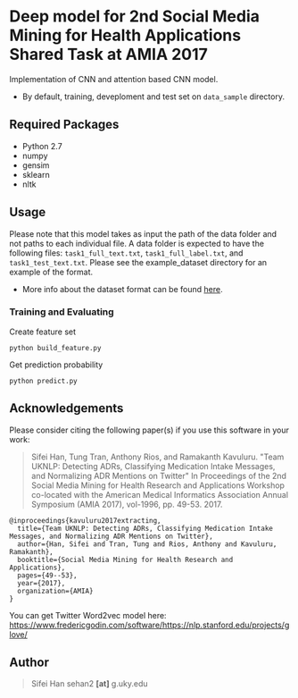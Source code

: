 # Deep model for 2nd Social Media Mining for Health Applications Shared Task at AMIA 2017

Implementation of CNN and attention based CNN model.
 * By default, training, deveploment and test set on ``data_sample`` directory.

## Required Packages
- Python 2.7
- numpy
- gensim
- sklearn
- nltk

## Usage

Please note that this model takes as input the path of the data folder and not paths to each individual file. A data folder is expected to have the following files: `task1_full_text.txt`, `task1_full_label.txt`, and `task1_test_text.txt`. Please see the example_dataset directory for an example of the format. 

- More info about the dataset format can be found [here](https://github.com/sifei/2nd-Social-Media-Mining-for-Health-Applications-Shared-Task-at-AMIA-2017/tree/master/task1/data_sample).



### Training and Evaluating
Create feature set
```
python build_feature.py
```
Get prediction probability
```
python predict.py
```


## Acknowledgements

Please consider citing the following paper(s) if you use this software in your work:

> Sifei Han, Tung Tran, Anthony Rios, and Ramakanth Kavuluru. "Team UKNLP: Detecting ADRs, Classifying Medication Intake Messages, and Normalizing ADR Mentions on Twitter" In Proceedings of the 2nd Social Media Mining for Health Research and Applications Workshop
co-located with the American Medical Informatics Association Annual Symposium (AMIA 2017), vol-1996, pp. 49-53. 2017.

```
@inproceedings{kavuluru2017extracting,
  title={Team UKNLP: Detecting ADRs, Classifying Medication Intake Messages, and Normalizing ADR Mentions on Twitter},
  author={Han, Sifei and Tran, Tung and Rios, Anthony and Kavuluru, Ramakanth},
  booktitle={Social Media Mining for Health Research and Applications},
  pages={49--53},
  year={2017},
  organization={AMIA}
}
```


You can get Twitter Word2vec model here:
https://www.fredericgodin.com/software/https://nlp.stanford.edu/projects/glove/

## Author

> Sifei Han
> sehan2 **[at]** g.uky.edu




